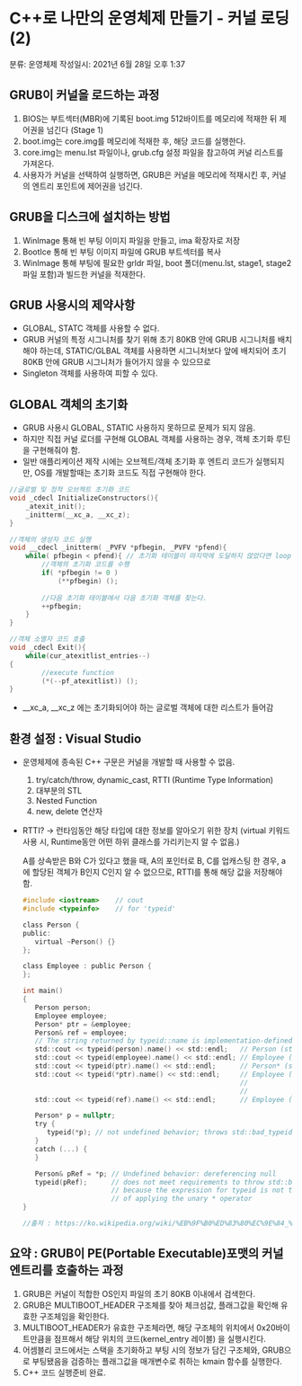 # C++로 나만의 운영체제 만들기 - 커널 로딩(2)

분류: 운영체제
작성일시: 2021년 6월 28일 오후 1:37

## GRUB이 커널을 로드하는 과정

1. BIOS는 부트섹터(MBR)에 기록된 boot.img 512바이트를 메모리에 적재한 뒤 제어권을 넘긴다 (Stage 1)
2. boot.img는 core.img를 메모리에 적재한 후, 해당 코드를 실행한다.
3. core.img는 menu.lst 파일이나, grub.cfg 설정 파일을 참고하여 커널 리스트를 가져온다.
4. 사용자가 커널을 선택하여 실행하면, GRUB은 커널을 메모리에 적재시킨 후, 커널의 엔트리 포인트에 제어권을 넘긴다.

## GRUB을 디스크에 설치하는 방법

1. WinImage 통해 빈 부팅 이미지 파일을 만들고, ima 확장자로 저장
2. BootIce 통해 빈 부팅 이미지 파일에 GRUB 부트섹터를 복사
3. WinImage 통해 부팅에 필요한 grldr 파일, boot 폴더(menu.lst, stage1, stage2 파일 포함)과 빌드한 커널을 적재한다.

## GRUB 사용시의 제약사항

- GLOBAL, STATC 객체를 사용할 수 없다.
- GRUB 커널의 특정 시그니처를 찾기 위해 초기 80KB 안에 GRUB 시그니처를 배치해야 하는데, STATIC/GLBAL 객체를 사용하면 시그니처보다 앞에 배치되어 초기 80KB 안에 GRUB 시그니처가 들어가지 않을 수 있으므로
- Singleton 객체를 사용하여 피할 수 있다.

## GLOBAL 객체의 초기화

- GRUB 사용시 GLOBAL, STATIC 사용하지 못하므로 문제가 되지 않음.
- 하지만 직접 커널 로더를 구현해 GLOBAL 객체를 사용하는 경우, 객체 초기화 루틴을 구현해줘야 함.
- 일반 애플리케이션 제작 시에는 오브젝트/객체 초기화 후 엔트리 코드가 실행되지만, OS를 개발할때는 초기화 코드도 직접 구현해야 한다.

```c
//글로벌 및 정적 오브젝트 초기화 코드
void _cdecl InitializeConstructors(){
	_atexit_init();
	_initterm(__xc_a, __xc_z);
}

//객체의 생성자 코드 실행
void __cdecl _initterm( _PVFV *pfbegin, _PVFV *pfend){
	while( pfbegin < pfend){ // 초기화 테이블이 마지막에 도달하지 않았다면 loop
		//객체의 초기화 코드를 수행
		if( *pfbegin != 0 )
			(**pfbegin) ();
		
		//다음 초기화 테이블에서 다음 초기화 객체를 찾는다.
		++pfbegin;
	}
}

//객체 소멸자 코드 호출
void _cdecl Exit(){
	while(cur_atexitlist_entries--)
{
		//execute function
		(*(--pf_atexitlist)) ();
}
```

- __xc_a, __xc_z 에는 초기화되어야 하는 글로벌 객체에 대한 리스트가 들어감

## 환경 설정 : Visual Studio

- 운영체제에 종속된 C++ 구문은 커널을 개발할 때 사용할 수 없음.
    1. try/catch/throw, dynamic_cast, RTTI (Runtime Type Information)
    2. 대부분의 STL
    3. Nested Function
    4. new, delete 연산자

- RTTI? → 런타임동안 해당 타입에 대한 정보를 알아오기 위한 장치 (virtual 키워드 사용 시, Runtime동안 어떤 하위 클래스를 가리키는지 알 수 없음.)

    A를 상속받은 B와 C가 있다고 했을 때, A의 포인터로 B, C를 업캐스팅 한 경우, a에 할당된 객체가 B인지 C인지 알 수 없으므로,  RTTI를 통해 해당 값을 저장해야 함.

    ```c
    #include <iostream>    // cout
    #include <typeinfo>    // for 'typeid'

    class Person {
    public:
       virtual ~Person() {}
    };

    class Employee : public Person {
    };

    int main()
    {
       Person person;
       Employee employee;
       Person* ptr = &employee;
       Person& ref = employee;
       // The string returned by typeid::name is implementation-defined
       std::cout << typeid(person).name() << std::endl;   // Person (statically known at compile-time)
       std::cout << typeid(employee).name() << std::endl; // Employee (statically known at compile-time)
       std::cout << typeid(ptr).name() << std::endl;      // Person* (statically known at compile-time)
       std::cout << typeid(*ptr).name() << std::endl;     // Employee (looked up dynamically at run-time
                                                          //           because it is the dereference of a
                                                          //           pointer to a polymorphic class)
       std::cout << typeid(ref).name() << std::endl;      // Employee (references can also be polymorphic)

       Person* p = nullptr;
       try {
          typeid(*p); // not undefined behavior; throws std::bad_typeid
       }
       catch (...) {
       }

       Person& pRef = *p; // Undefined behavior: dereferencing null
       typeid(pRef);      // does not meet requirements to throw std::bad_typeid
                          // because the expression for typeid is not the result
                          // of applying the unary * operator
    }

    //출저 : https://ko.wikipedia.org/wiki/%EB%9F%B0%ED%83%80%EC%9E%84_%ED%83%80%EC%9E%85_%EC%A0%95%EB%B3%B4
    ```

## 요약 : GRUB이 PE(Portable Executable)포맷의 커널 엔트리를 호출하는 과정

1. GRUB은 커널이 적합한 OS인지 파일의 초기 80KB 이내에서 검색한다.
2. GRUB은 MULTIBOOT_HEADER 구조체를 찾아 체크섬값, 플래그값을 확인해 유효한 구조체임을 확인한다.
3. MULTIBOOT_HEADER가 유효한 구조체라면, 해당 구조체의 위치에서 0x20바이트만큼을 점프해서 해당 위치의 코드(kernel_entry 레이블) 을 실행시킨다.
4. 어셈블리 코드에서는 스택을 초기화하고 부팅 시의 정보가 담긴 구조체와, GRUB으로 부팅됐음을 검증하는 플래그값을 매개변수로 취하는 kmain 함수를 실행한다.
5. C++ 코드 실행준비 완료.
